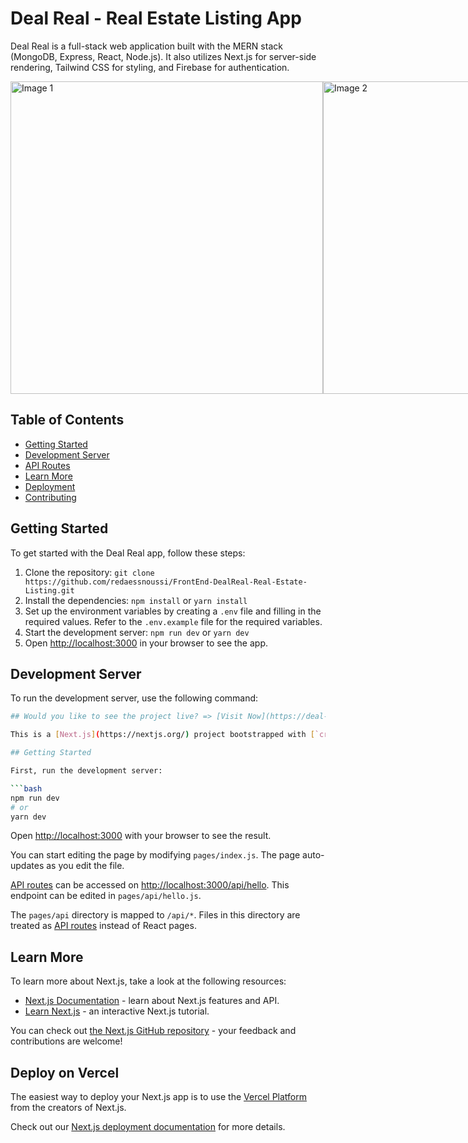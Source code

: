 # Deal Real - Real Estate Listing App

Deal Real is a full-stack web application built with the MERN stack (MongoDB, Express, React, Node.js). It also utilizes Next.js for server-side rendering, Tailwind CSS for styling, and Firebase for authentication.

<div style="display: flex;">
  <img src="https://github.com/redaessnoussi/FrontEnd-DealReal-Real-Estate-Listing/assets/71893153/ead8c825-a74c-4c51-9101-8712972e1635" alt="Image 1" width="500"/>
  <img src="https://github.com/redaessnoussi/FrontEnd-DealReal-Real-Estate-Listing/assets/71893153/904b1e0f-e033-4ae7-a186-f4e603243941" alt="Image 2" width="500"/>
  <!-- Add more images as needed -->
</div>

## Table of Contents

- [Getting Started](#getting-started)
- [Development Server](#development-server)
- [API Routes](#api-routes)
- [Learn More](#learn-more)
- [Deployment](#deployment)
- [Contributing](#contributing)

## Getting Started

To get started with the Deal Real app, follow these steps:

1. Clone the repository: `git clone https://github.com/redaessnoussi/FrontEnd-DealReal-Real-Estate-Listing.git`
2. Install the dependencies: `npm install` or `yarn install`
3. Set up the environment variables by creating a `.env` file and filling in the required values. Refer to the `.env.example` file for the required variables.
4. Start the development server: `npm run dev` or `yarn dev`
5. Open [http://localhost:3000](http://localhost:3000) in your browser to see the app.

## Development Server

To run the development server, use the following command:

````bash
## Would you like to see the project live? => [Visit Now](https://deal-real-real-estate-listing.vercel.app)

This is a [Next.js](https://nextjs.org/) project bootstrapped with [`create-next-app`](https://github.com/vercel/next.js/tree/canary/packages/create-next-app).

## Getting Started

First, run the development server:

```bash
npm run dev
# or
yarn dev
````

Open [http://localhost:3000](http://localhost:3000) with your browser to see the result.

You can start editing the page by modifying `pages/index.js`. The page auto-updates as you edit the file.

[API routes](https://nextjs.org/docs/api-routes/introduction) can be accessed on [http://localhost:3000/api/hello](http://localhost:3000/api/hello). This endpoint can be edited in `pages/api/hello.js`.

The `pages/api` directory is mapped to `/api/*`. Files in this directory are treated as [API routes](https://nextjs.org/docs/api-routes/introduction) instead of React pages.

## Learn More

To learn more about Next.js, take a look at the following resources:

- [Next.js Documentation](https://nextjs.org/docs) - learn about Next.js features and API.
- [Learn Next.js](https://nextjs.org/learn) - an interactive Next.js tutorial.

You can check out [the Next.js GitHub repository](https://github.com/vercel/next.js/) - your feedback and contributions are welcome!

## Deploy on Vercel

The easiest way to deploy your Next.js app is to use the [Vercel Platform](https://vercel.com/new?utm_medium=default-template&filter=next.js&utm_source=create-next-app&utm_campaign=create-next-app-readme) from the creators of Next.js.

Check out our [Next.js deployment documentation](https://nextjs.org/docs/deployment) for more details.
